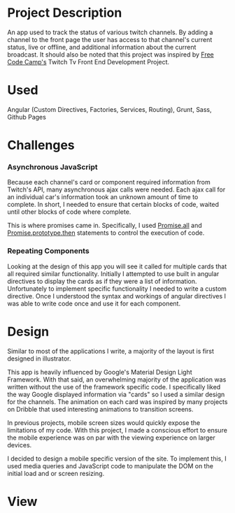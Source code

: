 # Project Description

An app used to track the status of various twitch channels. By adding a channel to the front page the user has access to that channel's current status, live or offline, and additional information about the current broadcast. It should also be noted that this project was inspired by [Free Code Camp's](http://freecodecamp.com) Twitch Tv Front End Development Project.

# Used
  Angular (Custom Directives, Factories, Services, Routing), Grunt, Sass, Github Pages

# Challenges

### Asynchronous JavaScript
Because each channel's card or component required information from Twitch's API, many asynchronous  ajax calls were needed. Each ajax call for an individual car's information took an unknown amount of time to complete. In short, I needed to ensure that certain blocks of code, waited until other blocks of code where complete.

This is where promises came in. Specifically, I used [Promise.all](https://developer.mozilla.org/en-US/docs/Web/JavaScript/Reference/Global_Objects/Promise/all) and [Promise.prototype.then](https://developer.mozilla.org/en-US/docs/Web/JavaScript/Reference/Global_Objects/Promise/then) statements to control the execution of code.

### Repeating Components
Looking at the design of this app you will see it called for multiple cards that all required similar functionality. Initially I attempted to use built in angular directives to display the cards as if they were a list of information. Unfortunately to implement specific functionality I needed to write a custom directive. Once I understood the syntax and workings of angular directives I was able to write code once and use it for each component.

# Design

Similar to most of the applications I write, a majority of the layout is first designed in illustrator.

This app is heavily influenced by Google's Material Design Light Framework. With that said, an overwhelming majority of the application was written without the use of the framework specific code. I specifically liked the way Google displayed information via "cards" so I used a similar design for the channels. The animation on each card was inspired by many projects on Dribble that used interesting animations to transition screens.

In previous projects, mobile screen sizes would quickly expose the limitations of my code. With this project, I made a conscious effort to ensure the mobile experience was on par with the viewing experience on larger devices.

I decided to design a mobile specific version of the site. To implement this, I used media queries and JavaScript code to manipulate the DOM on the initial load and or screen resizing.

# View

